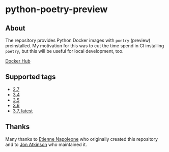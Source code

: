 # python-poetry-preview

## About

The repository provides Python Docker images with `poetry` (preview) preinstalled. My motivation for this was to cut the time spend in CI installing `poetry`, but this will be useful for local development, too.

[Docker Hub](https://hub.docker.com/r/acidrain/python-poetry-preview/)

## Supported tags

* [2.7](https://github.com/mathieu-lemay/python-poetry-preview/blob/master/2.7/Dockerfile)
* [3.4](https://github.com/mathieu-lemay/python-poetry-preview/blob/master/3.4/Dockerfile)
* [3.5](https://github.com/mathieu-lemay/python-poetry-preview/blob/master/3.5/Dockerfile)
* [3.6](https://github.com/mathieu-lemay/python-poetry-preview/blob/master/3.6/Dockerfile)
* [3.7, latest](https://github.com/mathieu-lemay/python-poetry-preview/blob/master/3.7/Dockerfile)

## Thanks

Many thanks to [Etienne Napoleone](https://github.com/etienne-napoleone) who originally created this repository
and to [Jon Atkinson](https://github.com/jonatkinson) who maintained it.
